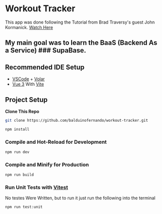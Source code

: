 # Workout Tracker

This app was done following the Tutorial from Brad Traversy's guest John Kormanick. [Watch Here](https://www.youtube.com/watch?v=3tF0fGkd4ho)

## My main goal was to learn the BaaS (Backend As a Service)  **### SupaBase**. 

## Recommended IDE Setup

- [VSCode](https://code.visualstudio.com/) + [Volar](https://marketplace.visualstudio.com/items?itemName=Vue.volar)
- [Vue 3](https://vuejs.org/) With [Vite](https://vitejs.dev/)

## Project Setup

**Clone This Repo**

``` sh
git clone https://github.com/balduinofernando/workout-tracker.git
```

```sh
npm install
```

### Compile and Hot-Reload for Development

```sh
npm run dev
```

### Compile and Minify for Production

```sh
npm run build
```

### Run Unit Tests with [Vitest](https://vitest.dev/)

No testes Were Written, but to run it just run the following into the terminal 

```sh
npm run test:unit
```

